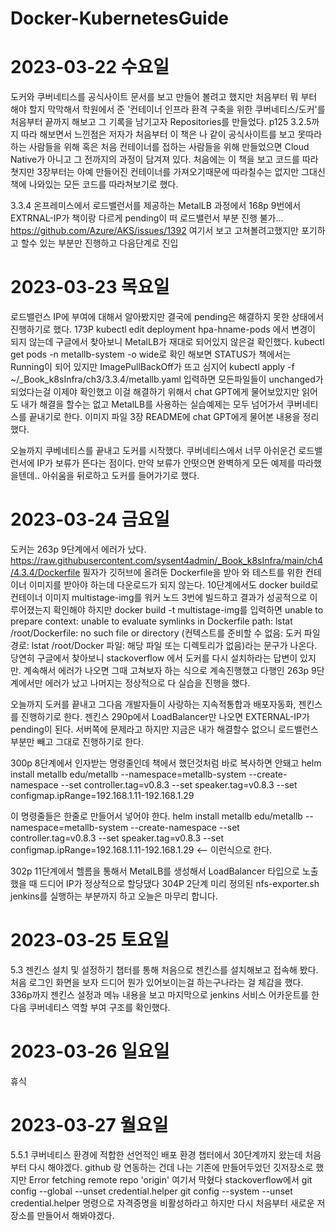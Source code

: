 # Docker-KubernetesGuide

# 2023-03-22 수요일
도커와 쿠버네티스를 공식사이트 문서를 보고 만들어 볼려고 했지만 
처음부터 뭐 부터 해야 할지 막막해서 학원에서 준 '컨테이너 인프라 환격 구축을 위한 쿠버네티스/도커'를
처음부터 끝까지 해보고 그 기록을 남기고자 Repositories를 만들었다.
p125 3.2.5까지 따라 해보면서 느낀점은 저자가 처음부터 이 책은 나 같이 공식사이트를 보고 못따라하는 사람들을 위해
혹은 처음 컨테이너를 접하는 사람들을 위해 만들었으면 Cloud Native가 아니고 그 전까지의 과정이 담겨져 있다.
처음에는 이 책을 보고 코드를 따라 쳣지만 3장부터는 아예 만들어진 컨테이너를 가져오기때문에 따라칠수는 없지만 
그대신 책에 나와있는 모든 코드를 따라쳐보기로 했다.

3.3.4 온프레미스에서 로드밸런서를 제공하는 MetalLB 과정에서 168p 9번에서 EXTRNAL-IP가 책이랑 다르게
pending이 떠 로드밸런서 부분 진행 불가...
https://github.com/Azure/AKS/issues/1392 여기서 보고 고쳐볼려고했지만 포기하고 
할수 있는 부분만 진행하고 다음단계로 진입

# 2023-03-23 목요일
로드밸런스 IP에 부여에 대해서 알아봤지만 결국에 pending은 해결하지 못한 상태에서 진행하기로 했다.
173P kubectl edit deployment hpa-hname-pods 에서 변경이 되지 않는데 구글에서 찾아보니 
MetalLB가 재대로 되어있지 않은걸 확인했다.
kubectl get pods -n metallb-system -o wide로 확인 해보면 STATUS가 책에서는 Running이 되어 있지만
ImagePullBackOff가 뜨고 심지어 
kubectl apply -f ~/_Book_k8sInfra/ch3/3.3.4/metallb.yaml 입력하면
모든파일들이 unchanged가 되었다는걸 이제야 확인했고 이걸 해결하기 위해서  chat GPT에게 물어보았지만
읽어도 내가 해결을 할수는 없고 MetalLB를 사용하는 실습예제는 모두 넘어가서 쿠버네티스를 끝내기로 한다.
이미지 파일 3장 README에 chat GPT에게 물어본 내용을 정리했다.

오늘까지 쿠베네티스를 끝내고 도커를 시작했다. 쿠버네티스에서 너무 아쉬운건 로드밸런서에 IP가 보류가 뜬다는 점이다.
만약 보류가 안떳으면 완벽하게 모든 예제를 따라했을텐데.. 아쉬움을 뒤로하고 도커를 들어가기로 했다.

# 2023-03-24 금요일
도커는 263p 9단계에서 에러가 났다. https://raw.githubusercontent.com/sysent4admin/_Book_k8sInfra/main/ch4/4.3.4/Dockerfile
필자가 깃허브에 올려둔 Dockerfile을 받아 와 테스트를 위한 컨테이너 이미지를 받아야 하는데
다운로드가 되지 않는다.
10단계에서도 docker build로 컨테이너 이미지 multistage-img를 워커 노드 3번에 빌드하고 결과가 성공적으로
이루어졌는지 확인해야 하지만
docker build -t multistage-img를 입력하면
unable to prepare context: unable to evaluate symlinks in Dockerfile path: lstat /root/Dockerfile: no such file or directory
(컨텍스트를 준비할 수 없음: 도커 파일 경로: lstat /root/Docker 파일: 해당 파일 또는 디렉토리가 없음)라는 문구가 나온다.
당연히 구글에서 찾아보니 stackoverflow 에서 도커를 다시 설치하라는 답변이 있지만. 계속해서 에러가 나오면 그때 고쳐보자
하는 식으로 계속진행했고 다행인 263p 9단계에서만 에러가 났고 나머지는 정상적으로 다 실습을 진행을 했다.

오늘까지 도커를 끝내고 그다음 개발자들이 사랑하는 지속적통합과 배포자동화, 젠킨스를 진행하기로 한다.
젠킨스 290p에서 LoadBalancer만 나오면 EXTERNAL-IP가 pending이 된다. 서버쪽에 문제라고 하지만 지금은 내가 해결할수 없으니 
로드밸런스부분만 빼고 그대로 진행하기로 한다.

300p 8단계에서 인자받는 명령줄인데 책에서 했던것처럼 바로 복사하면 안돼고 
helm install metallb edu/metallb
--namespace=metallb-system
--create-namespace
--set controller.tag=v0.8.3
--set speaker.tag=v0.8.3
--set configmap.ipRange=192.168.1.11-192.168.1.29

이 명령줄들은 한줄로 만들어서 넣어야 한다.
helm install metallb edu/metallb --namespace=metallb-system --create-namespace --set controller.tag=v0.8.3 --set speaker.tag=v0.8.3 --set configmap.ipRange=192.168.1.11-192.168.1.29 <-- 이런식으로 한다.

302p 11단계에서 헬름을 통해서 MetalLB를 생성해서 LoadBalancer 타입으로 노출했을 때 드디어 IP가 정상적으로 할당댔다
304P 2단계 미리 정의된 nfs-exporter.sh jenkins를 실행하는 부분까지 하고 오늘은 마무리 합니다.

# 2023-03-25 토요일
5.3 젠킨스 설치 및 설정하기 챕터를 통해 처음으로 젠킨스를 설치해보고 접속해 봤다.
처음 로그인 화면을 보자 드디어 뭔가 있어보이는걸 하는구나라는 걸 체감을 했다.
336p까지 젠킨스 설정과 메뉴 내용을 보고 마지막으로 jenkins 서비스 어카운트를 한다음 쿠버네티스 역할 부여 구조를 확인했다.

# 2023-03-26 일요일
휴식

# 2023-03-27 월요일
5.5.1 쿠버네티스 환경에 적합한 선언적인 배포 환경 챕터에서 30단계까지 왔는데 처음부터 다시 해야겠다.
github 랑 연동하는 건데 나는 기존에 만들어두었던 깃저장소로 했지만 Error fetching remote repo 'origin' 여기서 막혔다
stackoverflow에서 
git config --global --unset credential.helper
git config --system --unset credential.helper
명령으로 자격증명을 비활성하라고 하지만 다시 처음부터 새로운 저장소를 만들어서 해봐야겠다.
